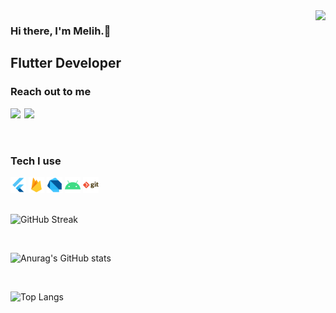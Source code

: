 <img src = "https://media.giphy.com/media/R97jJCEGEmh0I/giphy.gif" align = "right" widht = "400" height = "250">

### Hi there, I'm Melih.👋

## Flutter Developer 

### Reach out to me

[<img width="22" src="https://unpkg.com/simple-icons@v7/icons/twitter.svg" align = "left" />][twitter]

[<img width="22" src="https://unpkg.com/simple-icons@v7/icons/linkedin.svg" align = "left" />][linkedin]

<br />
<br />
<br />


### Tech I use

<img src = "https://raw.githubusercontent.com/github/explore/80688e429a7d4ef2fca1e82350fe8e3517d3494d/topics/flutter/flutter.png" widht = "25" height = "25" />
<img src = "https://raw.githubusercontent.com/github/explore/80688e429a7d4ef2fca1e82350fe8e3517d3494d/topics/firebase/firebase.png" widht = "25" height = "25" />
<img src = "https://raw.githubusercontent.com/github/explore/80688e429a7d4ef2fca1e82350fe8e3517d3494d/topics/dart/dart.png" widht = "25" height = "25" />
<img src = "https://raw.githubusercontent.com/github/explore/80688e429a7d4ef2fca1e82350fe8e3517d3494d/topics/android/android.png" widht = "25" height = "25" />
<img src = "https://raw.githubusercontent.com/github/explore/80688e429a7d4ef2fca1e82350fe8e3517d3494d/topics/git/git.png" widht = "25" height = "25" />

<br />
<br />

![GitHub Streak](https://github-readme-streak-stats.herokuapp.com?user=melihgundogan=&theme=dracula)

<br />

![Anurag's GitHub stats](https://github-readme-stats.vercel.app/api?username=melihgundogan&theme=radical)

<br />

![Top Langs](https://github-readme-stats.vercel.app/api/top-langs/?username=melihgundogan&theme=radical)




[twitter]: https://twitter.com/m_melihdev
[linkedin]: https://www.linkedin.com/in/muhammed-melih-gündoğan-39a35918b/ 

<!--
**melihgundogan/melihgundogan** is a ✨ _special_ ✨ repository because its `README.md` (this file) appears on your GitHub profile.

Here are some ideas to get you started:

- 🔭 I’m currently working on ...
- 🌱 I’m currently learning ...
- 👯 I’m looking to collaborate on ...
- 🤔 I’m looking for help with ...
- 💬 Ask me about ...
- 📫 How to reach me: ...
- 😄 Pronouns: ...
- ⚡ Fun fact: ...
-->
